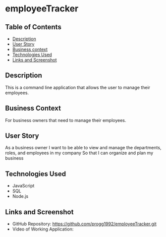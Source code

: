 # employeeTracker

## Table of Contents
* [Description](#description)
* [User Story](#user-story)
* [Business context](#business-context)
* [Technologies Used](#technologies-used)
* [Links and Screenshot](#links-and-screenshot)

## Description
This is a command line application that allows the user to manage their employees.

## Business Context
For business owners that need to manage their employees.

## User Story
As a business owner
I want to be able to view and manage the departments, roles, and employees in my company
So that I can organize and plan my business

## Technologies Used
* JavaScript
* SQL
* Node.js

## Links and Screenshot
* GitHub Repository: https://github.com/progg1992/employeeTracker.git
* Video of Working Application:  

